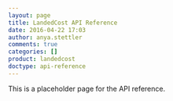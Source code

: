 ```yaml
---
layout: page
title: LandedCost API Reference
date: 2016-04-22 17:03
author: anya.stettler
comments: true
categories: []
product: landedcost
doctype: api-reference
---
```

This is a placeholder page for the API reference.